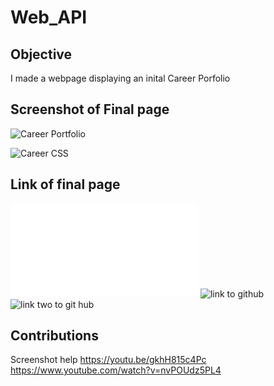 # Web_API
## Objective
I made a webpage displaying an inital Career Porfolio 

## Screenshot of Final page
![Career Portfolio](https://github.com/Maryan-ali/My_Portfolio/issues/1#issue-1160492432)

![Career CSS](https://github.com/Maryan-ali/My_Portfolio/issues/2#issue-1160492895)

## Link of final page
![Here is a link to my final page](./index.html)
![link to github](https://github.com/Maryan-ali/Web_API.git)
![link two to git hub](https://maryan-ali.github.io/Web_API/)

##  Contributions 
Screenshot help
https://youtu.be/gkhH815c4Pc
https://www.youtube.com/watch?v=nvPOUdz5PL4